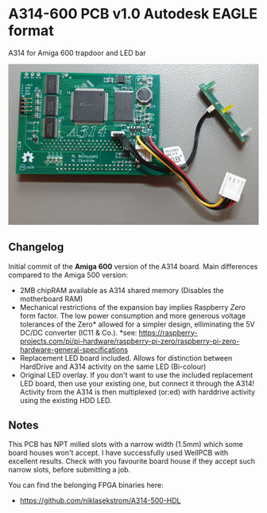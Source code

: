# A314-600 PCB v1.0 Autodesk EAGLE format
A314 for Amiga 600 trapdoor and LED bar

![Layout screenshot](Images/A314-600.jpg)
## Changelog

Initial commit of the **Amiga 600** version of the A314 board. Main differences compared to the Amiga 500 version:
 - 2MB chipRAM available as A314 shared memory (Disables the motherboard RAM)
 - Mechanical restrictions of the expansion bay implies Raspberry *Zero* form factor. The low power consumption and more generous voltage tolerances of the Zero* allowed for a simpler design, elliminating the 5V DC/DC converter (IC11 & Co.). 
 *see: https://raspberry-projects.com/pi/pi-hardware/raspberry-pi-zero/raspberry-pi-zero-hardware-general-specifications
 - Replacement LED board included. Allows for distinction between HardDrive and A314 activity on the same LED (Bi-colour)
 - Original LED overlay. If you don't want to use the included replacement LED board, then use your existing one, but connect it through the A314! Activity from the A314 is then multiplexed (or:ed) with harddrive activity using the existing HDD LED.
## Notes
This PCB has NPT milled slots with a narrow width (1.5mm) which some board houses won't accept. I have successfully used WellPCB with excellent results. Check with you favourite board house if they accept such narrow slots, before submitting a job.

You can find the belonging FPGA binaries here:
- <https://github.com/niklasekstrom/A314-500-HDL>
